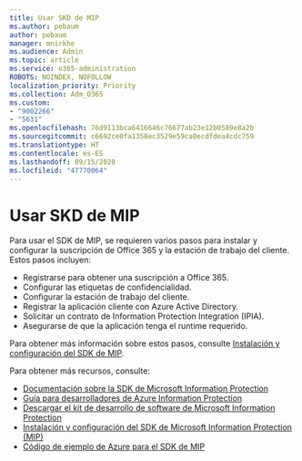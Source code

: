 ```yaml
---
title: Usar SKD de MIP
ms.author: pebaum
author: pebaum
manager: mnirkhe
ms.audience: Admin
ms.topic: article
ms.service: o365-administration
ROBOTS: NOINDEX, NOFOLLOW
localization_priority: Priority
ms.collection: Adm_O365
ms.custom:
- "9002266"
- "5631"
ms.openlocfilehash: 76d9113bca6416646c76677ab23e12b0589e8a2b
ms.sourcegitcommit: c6692ce0fa1358ec3529e59ca0ecdfdea4cdc759
ms.translationtype: HT
ms.contentlocale: es-ES
ms.lasthandoff: 09/15/2020
ms.locfileid: "47770064"
---
```

# <a name="using-mip-skd"></a>Usar SKD de MIP

Para usar el SDK de MIP, se requieren varios pasos para instalar y configurar la suscripción de Office 365 y la estación de trabajo del cliente. Estos pasos incluyen:

- Registrarse para obtener una suscripción a Office 365.
- Configurar las etiquetas de confidencialidad.
- Configurar la estación de trabajo del cliente.
- Registrar la aplicación cliente con Azure Active Directory.
- Solicitar un contrato de Information Protection Integration (IPIA).
- Asegurarse de que la aplicación tenga el runtime requerido.

Para obtener más información sobre estos pasos, consulte [Instalación y configuración del SDK de MIP](https://docs.microsoft.com/information-protection/develop/setup-configure-mip).

Para obtener más recursos, consulte:

- [Documentación sobre la SDK de Microsoft Information Protection](https://docs.microsoft.com/information-protection/develop/)
- [Guía para desarrolladores de Azure Information Protection](https://docs.microsoft.com/azure/information-protection/develop/developers-guide)
- [Descargar el kit de desarrollo de software de Microsoft Information Protection](https://www.microsoft.com/download/details.aspx?id=57392)
- [Instalación y configuración del SDK de Microsoft Information Protection (MIP)](https://docs.microsoft.com/information-protection/develop/setup-configure-mip)
- [Código de ejemplo de Azure para el SDK de MIP](https://azure.microsoft.com/resources/samples/?sort=0&term=mipsdk)

